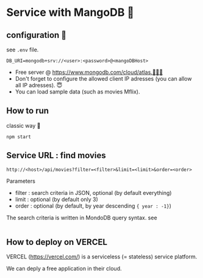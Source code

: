 # Service with MangoDB 🐩

## configuration 🐩

see `.env` file.


```
DB_URI=mongodb+srv://<user>:<password>@<mangoDBHost>
```


* Free server @ https://www.mongodb.com/cloud/atlas.🥳🥳🥳
* Don't forget to configure the allowed client IP adresses (you can allow all IP adresses). 😇
* You can load sample data (such as movies Mflix).


## How to run

classic way 🎄

```
npm start
```

## Service URL : find movies



```
http://<host>/api/movies?filter=<filter>&limit=<limit>&order=<order>
```

Parameters 
* filter : search criteria in JSON, optional (by default everything)
* limit : optional (by default only 3)
* order : optional (by default, by year descending `{ year : -1}`)

The search criteria is written in MondoDB query syntax.
see 

```
```

## How to deploy on VERCEL



VERCEL (https://vercel.com/) is a serviceless (= stateless) service platform.

We can deply a free application in their cloud.



